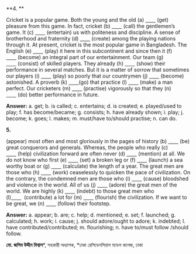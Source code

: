 **4. **

Cricket is a popular game. Both the young and the old (a) <u>       </u> (get) pleasure from this game. In fact, cricket (b) <u>       </u> (call) the gentlemen’s game. It (c) <u>       </u> (entertain) us with politeness and discipline. A sense of brotherhood and fraternity (d) <u>       </u> (create) among the playing nations through it. At present, cricket is the most popular game in Bangladesh. The English (e) <u>       </u> (play) it here in this subcontinent and since then it (f) <u>       </u> (become) an integral part of our entertainment. Our team (g) <u>       </u> (consist) of skilled players. They already (h) <u>       </u> (show) their performance in several matches. But it is a matter of sorrow that sometimes our players (i) <u>       </u> (play) so poorly that our countrymen (j) <u>       </u> (become) astonished. A proverb (k) <u>       </u>(go) that practice (l) <u>       </u> (make) a man perfect. Our cricketers (m) <u>       </u> (practise) vigorously so that they (n) <u>       </u> (do) better performance in future. 

**Answer:** a. get; b. is called; c. entertains; d. is created; e. played/used to play; f. has become/became; g. consists; h. have already shown; i. play; j. become; k. goes; l. makes; m. must/have to/should practise; n. can do. 

**5.**

(appear) most often and most gloriously in the pages of history (b) <u>       </u> (be) great conquerors and generals. Whereas, the people who really (c) <u>       </u> (help) civilization forward are often never (d) <u>       </u> (mention) at all. We do not know who first (e) <u>       </u> (set) a broken leg or (f) <u>       </u> (launch) a sea worthy boat or (g) <u>       </u> (calculate) the length of a year. The great men are those who (h) <u>       </u> (work) ceaselessly to quicken the pace of civilization. On the contrary, the condemned men are those who (i) <u>       </u> (cause) bloodshed and violence in the world. All of us (j) <u>       </u> (adore) the great men of the world. We are highly (k) <u>       </u> (indebt) to those great men who (l)<u>       </u>  (contribute) a lot for (m) <u>       </u> (flourish) the civilization. If we want to be great, we (n) <u>       </u> (follow) their footstep.

**Answer:** a. appear; b. are; c. help; d. mentioned; e. set; f. launched; g. calculated; h. work; i. cause; j. should adore/ought to adore; k. indebted; l. have contributed/contributed; m. flourishing; n. have to/must follow /should follow.

**মো. জসিম উদ্দীন বিশ্বাস***, সহকারী অধ্যাপক, *ঢাকা রেসিডেনসিয়াল মডেল কলেজ, ঢাকা
